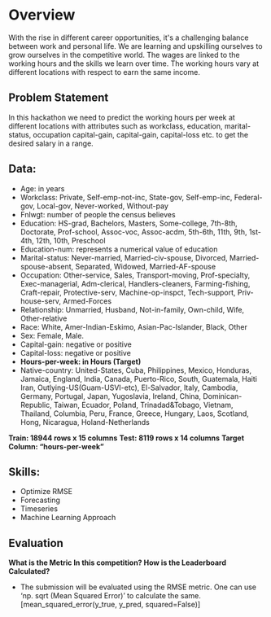 # Overview
With the rise in different career opportunities, it's a challenging balance between work and personal life. We are learning and upskilling ourselves to grow ourselves in the competitive world. The wages are linked to the working hours and the skills we learn over time. The working hours vary at different locations with respect to earn the same income.

## Problem Statement
In this hackathon we need to  predict the working hours per week at different locations with attributes such as workclass, education, marital-status, occupation capital-gain, capital-gain, capital-loss etc. to get the desired salary in a range. 

## Data: 
- Age: in years
-	Workclass: Private, Self-emp-not-inc, State-gov, Self-emp-inc, Federal-gov, Local-gov, Never-worked, Without-pay
-	Fnlwgt:  number of people the census believes
-	Education: HS-grad, Bachelors, Masters, Some-college, 7th-8th, Doctorate, Prof-school,  Assoc-voc, Assoc-acdm, 5th-6th, 11th, 9th, 1st-4th, 12th, 10th, Preschool
-	Education-num:  represents a numerical value of education
-	Marital-status: Never-married, Married-civ-spouse, Divorced, Married-spouse-absent, Separated, Widowed, Married-AF-spouse
-	Occupation: Other-service, Sales, Transport-moving, Prof-specialty, Exec-managerial, Adm-clerical, Handlers-cleaners, Farming-fishing, Craft-repair, Protective-serv, Machine-op-inspct, Tech-support, Priv-house-serv, Armed-Forces
-	Relationship: Unmarried, Husband, Not-in-family, Own-child, Wife, Other-relative
-	Race: White, Amer-Indian-Eskimo, Asian-Pac-Islander, Black, Other
-	Sex:  Female, Male.
-	Capital-gain: negative or positive
-	Capital-loss: negative or positive
-	**Hours-per-week: in Hours (Target)**
-	Native-country: United-States, Cuba, Philippines, Mexico, Honduras, Jamaica, England, India, Canada, Puerto-Rico, South, Guatemala, Haiti Iran, Outlying-US(Guam-USVI-etc), El-Salvador, Italy, Cambodia, Germany, Portugal, Japan, Yugoslavia, Ireland, China, Dominican-Republic, Taiwan, Ecuador, Poland, Trinadad&Tobago, Vietnam, Thailand, Columbia, Peru, France, Greece, Hungary, Laos, Scotland, Hong, Nicaragua,  Holand-Netherlands

**Train: 18944 rows x 15 columns**
**Test: 8119 rows x 14 columns**
**Target Column: “hours-per-week”**

## Skills:
-	Optimize RMSE
-	Forecasting
-	Timeseries
-	Machine Learning Approach

## Evaluation 
**What is the Metric In this competition? How is the Leaderboard Calculated?**
-	The submission will be evaluated using the RMSE metric. One can use ‘np. sqrt (Mean Squared Error)’ to calculate the same. [mean_squared_error(y_true, y_pred, squared=False)]
